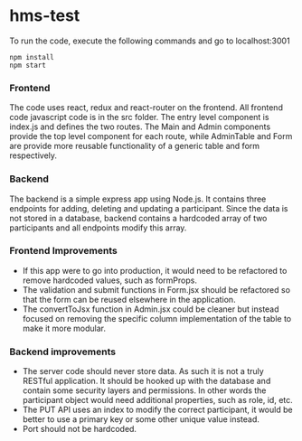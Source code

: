 # hms-test

To run the code, execute the following commands and go to localhost:3001

```
npm install
npm start
```

### Frontend
 
The code uses react, redux and react-router on the frontend. All frontend code javascript code is in the src folder. The entry level component is index.js and defines the two routes. The Main and Admin components provide the top level component for each route, while AdminTable and Form are provide more reusable functionality of a generic table and form respectively. 
 
 ### Backend
 
 The backend is a simple express app using Node.js. It contains three endpoints for adding, deleting and updating a participant. Since the data is not stored in a database, backend contains a hardcoded array of two participants and all endpoints modify this array. 
 
 ### Frontend Improvements
 
 * If this app were to go into production, it would need to be refactored to remove hardcoded values, such as formProps. 
 * The validation and submit functions in Form.jsx should be refactored so that the form can be reused elsewhere in the application. 
 * The convertToJsx function in Admin.jsx could be cleaner but instead focused on removing the specific column implementation of the table to make it more modular.
 
 ### Backend improvements
 
* The server code should never store data. As such it is not a truly RESTful application. It should be hooked up with the database and contain some security layers and permissions. In other words the participant object would need additional properties, such as role, id, etc. 
* The PUT API uses an index to modify the correct participant, it would be better to use a primary key or some other unique value instead. 
* Port should not be hardcoded.
